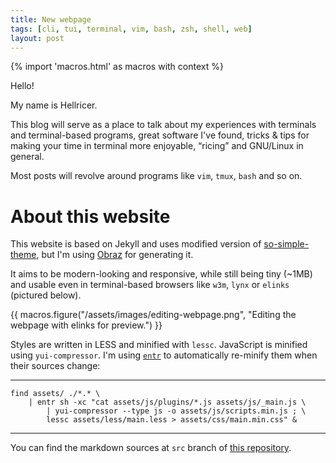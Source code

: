 ```yaml
---
title: New webpage
tags: [cli, tui, terminal, vim, bash, zsh, shell, web]
layout: post
---
```

{% import 'macros.html' as macros with context %}

Hello!

My name is Hellricer.

This blog will serve as a place to talk about my experiences with terminals and terminal-based programs, great software I've found, tricks & tips for making your time in terminal more enjoyable, “ricing” and GNU/Linux in general.

Most posts will revolve around programs like `vim`, `tmux`, `bash` and so on.

# About this website

This website is based on Jekyll and uses modified version of [so-simple-theme](https://github.com/mmistakes/so-simple-theme), but I'm using [Obraz](http://obraz.pirx.ru) for generating it.

It aims to be modern-looking and responsive, while still being tiny (~1MB) and usable even in terminal-based browsers like `w3m`, `lynx` or `elinks` (pictured below).

{{ macros.figure("/assets/images/editing-webpage.png", "Editing the webpage with elinks for preview.") }}

Styles are written in LESS and minified with `lessc`. JavaScript is minified using `yui-compressor`. I'm using [`entr`](http://eradman.com/entrproject/) to automatically re-minify them when their sources change:

<hr>

    find assets/ ./*.* \
        | entr sh -xc "cat assets/js/plugins/*.js assets/js/_main.js \
            | yui-compressor --type js -o assets/js/scripts.min.js ; \
            lessc assets/less/main.less > assets/css/main.min.css" &

<hr>

You can find the markdown sources at `src` branch of [this repository](https://github.com/hellricer/hellricer.github.io/tree/src).
